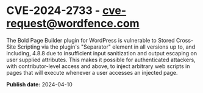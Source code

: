 # CVE-2024-2733 - cve-request@wordfence.com

The Bold Page Builder plugin for WordPress is vulnerable to Stored Cross-Site Scripting via the plugin's "Separator" element in all versions up to, and including, 4.8.8 due to insufficient input sanitization and output escaping on user supplied attributes. This makes it possible for authenticated attackers, with contributor-level access and above, to inject arbitrary web scripts in pages that will execute whenever a user accesses an injected page.

**Publish date:** 2024-04-10
